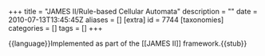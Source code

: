 +++
title = "JAMES II/Rule-based Cellular Automata"
description = ""
date = 2010-07-13T13:45:45Z
aliases = []
[extra]
id = 7744
[taxonomies]
categories = []
tags = []
+++

{{language}}Implemented as part of the [[JAMES II]] framework.{{stub}}
